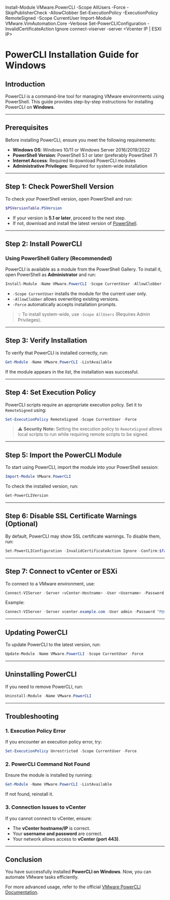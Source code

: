 Install-Module VMware.PowerCLI -Scope AllUsers -Force -SkipPublisherCheck -AllowClobber
Set-ExecutionPolicy -ExecutionPolicy RemoteSigned -Scope CurrentUser
Import-Module VMware.VimAutomation.Core -Verbose
Set-PowerCLIConfiguration -InvalidCertificateAction Ignore
connect-viserver -server <Vcenter IP | ESXI IP>


# PowerCLI Installation Guide for Windows

## Introduction
PowerCLI is a command-line tool for managing VMware environments using PowerShell. This guide provides step-by-step instructions for installing PowerCLI on **Windows**.

---

## Prerequisites
Before installing PowerCLI, ensure you meet the following requirements:

- **Windows OS**: Windows 10/11 or Windows Server 2016/2019/2022  
- **PowerShell Version**: PowerShell 5.1 or later (preferably PowerShell 7)  
- **Internet Access**: Required to download PowerCLI modules  
- **Administrative Privileges**: Required for system-wide installation  

---

## Step 1: Check PowerShell Version
To check your PowerShell version, open PowerShell and run:

```powershell
$PSVersionTable.PSVersion
```

- If your version is **5.1 or later**, proceed to the next step.  
- If not, download and install the latest version of [PowerShell](https://aka.ms/powershell-release?tag=stable).

---

## Step 2: Install PowerCLI
### **Using PowerShell Gallery (Recommended)**
PowerCLI is available as a module from the PowerShell Gallery. To install it, open PowerShell as **Administrator** and run:

```powershell
Install-Module -Name VMware.PowerCLI -Scope CurrentUser -AllowClobber -Force
```

- `-Scope CurrentUser` installs the module for the current user only.  
- `-AllowClobber` allows overwriting existing versions.  
- `-Force` automatically accepts installation prompts.  

> 💡 To install system-wide, use `-Scope AllUsers` (Requires Admin Privileges).

---

## Step 3: Verify Installation
To verify that PowerCLI is installed correctly, run:

```powershell
Get-Module -Name VMware.PowerCLI -ListAvailable
```

If the module appears in the list, the installation was successful.

---

## Step 4: Set Execution Policy
PowerCLI scripts require an appropriate execution policy. Set it to `RemoteSigned` using:

```powershell
Set-ExecutionPolicy RemoteSigned -Scope CurrentUser -Force
```

> ⚠️ **Security Note:** Setting the execution policy to `RemoteSigned` allows local scripts to run while requiring remote scripts to be signed.

---

## Step 5: Import the PowerCLI Module
To start using PowerCLI, import the module into your PowerShell session:

```powershell
Import-Module VMware.PowerCLI
```

To check the installed version, run:

```powershell
Get-PowerCLIVersion
```

---

## Step 6: Disable SSL Certificate Warnings (Optional)
By default, PowerCLI may show SSL certificate warnings. To disable them, run:

```powershell
Set-PowerCLIConfiguration -InvalidCertificateAction Ignore -Confirm:$false
```

---

## Step 7: Connect to vCenter or ESXi
To connect to a VMware environment, use:

```powershell
Connect-VIServer -Server <vCenter-Hostname> -User <Username> -Password <Password>
```

Example:

```powershell
Connect-VIServer -Server vcenter.example.com -User admin -Password "P@ssw0rd!"
```

---

## Updating PowerCLI
To update PowerCLI to the latest version, run:

```powershell
Update-Module -Name VMware.PowerCLI -Scope CurrentUser -Force
```

---

## Uninstalling PowerCLI
If you need to remove PowerCLI, run:

```powershell
Uninstall-Module -Name VMware.PowerCLI
```

---

## Troubleshooting
### **1. Execution Policy Error**
If you encounter an execution policy error, try:

```powershell
Set-ExecutionPolicy Unrestricted -Scope CurrentUser -Force
```

### **2. PowerCLI Command Not Found**
Ensure the module is installed by running:

```powershell
Get-Module -Name VMware.PowerCLI -ListAvailable
```

If not found, reinstall it.

### **3. Connection Issues to vCenter**
If you cannot connect to vCenter, ensure:
- The **vCenter hostname/IP** is correct.  
- Your **username and password** are correct.  
- Your network allows access to **vCenter (port 443)**.  

---

## Conclusion
You have successfully installed **PowerCLI on Windows**. Now, you can automate VMware tasks efficiently.  

For more advanced usage, refer to the official [VMware PowerCLI Documentation](https://developer.vmware.com/powercli).
